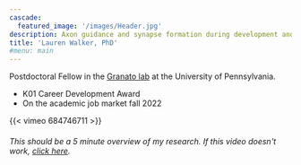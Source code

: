 ```yaml
---
cascade:
  featured_image: '/images/Header.jpg'
description: Axon guidance and synapse formation during development and regeneration
title: 'Lauren Walker, PhD'
#menu: main
---
```

Postdoctoral Fellow in the [Granato lab](https://www.med.upenn.edu/granato/) at the University of Pennsylvania. 
* K01 Career Development Award
* On the academic job market fall 2022


{{< vimeo 684746711 >}}
###### This *should* be a 5 minute overview of my research. If this video doesn't work, [click here](https://vimeo.com/684746711). 
